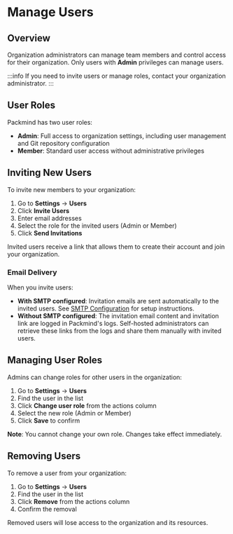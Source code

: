 # Manage Users

## Overview

Organization administrators can manage team members and control access for their organization. Only users with **Admin** privileges can manage users.

:::info
If you need to invite users or manage roles, contact your organization administrator.
:::

## User Roles

Packmind has two user roles:

- **Admin**: Full access to organization settings, including user management and Git repository configuration
- **Member**: Standard user access without administrative privileges

## Inviting New Users

To invite new members to your organization:

1. Go to **Settings** → **Users**
2. Click **Invite Users**
3. Enter email addresses
4. Select the role for the invited users (Admin or Member)
5. Click **Send Invitations**

Invited users receive a link that allows them to create their account and join your organization.

### Email Delivery

When you invite users:

- **With SMTP configured**: Invitation emails are sent automatically to the invited users. See [SMTP Configuration](./gs-install-self-hosted.md#smtp-configuration) for setup instructions.
- **Without SMTP configured**: The invitation email content and invitation link are logged in Packmind's logs. Self-hosted administrators can retrieve these links from the logs and share them manually with invited users.

## Managing User Roles

Admins can change roles for other users in the organization:

1. Go to **Settings** → **Users**
2. Find the user in the list
3. Click **Change user role** from the actions column
4. Select the new role (Admin or Member)
5. Click **Save** to confirm

**Note**: You cannot change your own role. Changes take effect immediately.

## Removing Users

To remove a user from your organization:

1. Go to **Settings** → **Users**
2. Find the user in the list
3. Click **Remove** from the actions column
4. Confirm the removal

Removed users will lose access to the organization and its resources.
